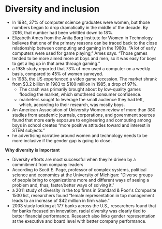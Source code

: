 # Diversity and inclusion
-  In 1984, 37% of computer science graduates were women, but those numbers began to drop dramatically in the middle of the decade. By 2016, that number had been whittled down to 18%.
- Elizabeth Ames from the Anita Borg Institute for Women in Technology believes that one of the primary reasons can be traced back to the close relationship between computing and gaming in the 1980s. “A lot of early computers were used for game playing,” Ames says. “Those games tended to be more aimed more at boys and men, so it was easy for boys to get a leg up in that area through gaming.”
-  a 1985 study reported that 73% of men used a computer on a weekly basis, compared to 45% of women surveyed. 
- In 1983, the US experienced a video game recession. The market shrank from $3.2 billion in 1983 to $100 million in 1985, a drop of 97%. 
  - The crash was primarily brought about by low-quality games flooding the market, which smothered consumer confidence. 
   -  marketers  sought to leverage the small audience they had left, which, according to their research, was mostly boys.
- An American Association of University Women review of more than 380 studies from academic journals, corporations, and government sources found that more early exposure to engineering and computing among boys in school creates “more positive attitudes toward and interest in STEM subjects.”
- he advertising narrative around women and technology needs to be more inclusive if the gender gap is going to close.

**Why diversity is Important**
- Diversity efforts are most successful when they’re driven by a commitment from company leaders
- According to Scott E. Page, professor of complex systems, political science and economics at the University of Michigan: "Diverse groups of people bring to organizations more and different ways of seeing a problem and, thus, faster/better ways of solving it."
- a 2011 study of diversity in the top firms in Standard & Poor's Composite 1500 list, researchers found “female representation in top management leads to an increase of $42 million in firm value.”
- 2003 study looking at 177 banks across the U.S., researchers found that for banks focused on innovation, racial diversity was clearly tied to better financial performance. Research also links gender representation at the executive and board level with better company performance. 